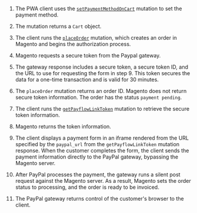 1. The PWA client uses the [`setPaymentMethodOnCart`]({{page.baseurl}}/graphql/mutations/set-payment-method.html) mutation to set the payment method.

1. The mutation returns a `Cart` object.

2. The client runs the [`placeOrder`]({{page.baseurl}}/graphql/mutations/place-order.html) mutation, which creates an order in Magento and begins the authorization process.

3. Magento requests a secure token from the Paypal gateway.

4. The gateway response includes a secure token, a secure token ID, and the URL to use for requesting the form in step 9. This token secures the data for a one-time transaction and is valid for 30 minutes.

5. The `placeOrder` mutation returns an order ID. Magento does not return secure token information. The order has the status `payment pending`.

6. The client runs the [`getPayflowLinkToken`]({{page.baseurl}}/graphql/queries/get-payflow-link-token.html) mutation to retrieve the secure token information.

7. Magento returns the token information.

8. The client displays a payment form in an iframe rendered from the URL specified by the `paypal_url` from the `getPayflowLinkToken` mutation response. When the customer completes the form, the client sends the payment information directly to the PayPal gateway, bypassing the Magento server.

9. After PayPal processes the payment, the gateway runs a silent post request against the Magento server. As a result, Magento sets the order status to processing, and the order is ready to be invoiced.

10. The PayPal gateway returns control of the customer's browser to the client.